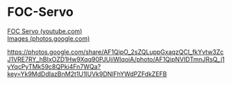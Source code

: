 # FOC-Servo
[FOC Servo (youtube.com)](https://www.youtube.com/watch?v=d91JvBRgOYI&list=PLE616v1yP137koahQjisksADdZlHxYS2S)<br>
[Images (photos.google.com)](https://goo.gl/photos/JQcb6tujQgFE7cGe8)<br>

https://photos.google.com/share/AF1QipO_2sZQLuppGxaqzQCI_fkYvtw3ZcJ1VRE7RY_hBIxOZD1Hw9Xqq90PJUjiWIqoiA/photo/AF1QipNVIDTmnJRsQ_j1yYqcPyTMk59c8QPki4Fn7WQa?key=Yk9MdDdIazBnM2t1U1lUVk9DNlFhYWdPZFdkZEFB
